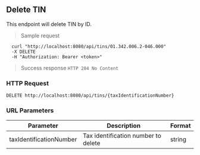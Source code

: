 ## Delete TIN
This endpoint will delete TIN by ID.

> Sample request

```shell
  curl "http://localhost:8080/api/tins/01.342.006.2-046.000"
  -X DELETE
  -H "Authorization: Bearer <token>"
```

> Success response <code>HTTP 204 No Content</code>

### HTTP Request

`DELETE http://localhost:8080/api/tins/{taxIdentificationNumber}`

### URL Parameters

Parameter | Description | Format
--------- | ----------- | ---------
taxIdentificationNumber | Tax identification number to delete | string